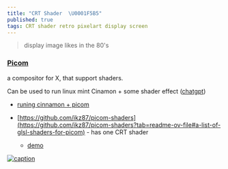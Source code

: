 ```yaml
---
title: "CRT Shader  \U0001F5B5"
published: true
tags: CRT shader retro pixelart display screen
---
```

> display image likes in the 80's

### [Picom](https://github.com/yshui/picom?tab=readme-ov-file#picom)

a compositor for X, that support shaders.

Can be used to run linux mint Cinamon + some shader effect ([chatgpt](https://chatgpt.com/share/68014eba-be54-800d-8027-6cfa490f5ebd))
- [runing cinnamon + picom](https://chatgpt.com/share/68014f1a-6e54-800d-9208-99402c5aeaac)

- [https://github.com/ikz87/picom-shaders](https://github.com/ikz87/picom-shaders?tab=readme-ov-file#a-list-of-glsl-shaders-for-picom) - has one CRT shader
	- [demo](https://www.reddit.com/r/unixporn/comments/11njk64/oc_old_crt_shader_for_picom_perfect_for_playing/)

[![caption](https://user-images.githubusercontent.com/98569017/227437429-1a3a2754-dba5-41f7-a431-c225ec8323db.png)](https://github.com/ikz87/picom-shaders/wiki/Shader-gallery)
